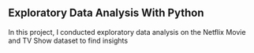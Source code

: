 ## Exploratory Data Analysis With Python
In this project, I conducted exploratory data analysis on the Netflix Movie and TV Show dataset to find insights
